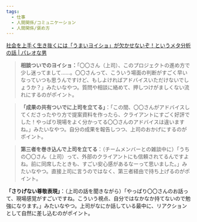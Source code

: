 ```yaml
---
tags:
  - 仕事
  - 人間関係/コミュニケーション
  - 人間関係/褒め方
---
```

[社会を上手く生き抜くには「うまいヨイショ」が欠かせないぞ！というメタ分析の話 | パレオな男](https://yuchrszk.blogspot.com/2025/04/blog-post_30.html)

>**相談ついでのヨイショ：**「〇〇さん（上司）、このプロジェクトの進め方で少し迷ってまして……。〇〇さんって、こういう場面の判断がすごく早いなっていつも思うんですけど、もしよければアドバイスいただけないでしょうか？」みたいなやつ。質問や相談に絡めて、押しつけがましくない流れにするのがポイント。

>**「成果の共有ついでに上司を立てる」**：「この間、〇〇さんがアドバイスしてくださったやり方で提案資料を作ったら、クライアントにすごく好評でした！やっぱり現場をよく分かってる〇〇さんのアドバイスは違いますね。」みたいなやつ。自分の成果を報告しつつ、上司のおかげにするのがポイント。

>**第三者を巻き込んで上司を立てる**：（チームメンバーとの雑談中に）「うちの〇〇さん（上司）って、外部のクライアントにも信頼されてるんですよね。前に同席したときも、すごい安心感があるなーって思いました。」みたいなやつ。直接上司に言うのではなく、第三者経由で持ち上げるのがポイント。

**「さりげない尊敬表現」**：（上司の話を聞きながら）「やっぱり〇〇さんのお話って、現場感覚がすごいですね。こういう視点、自分ではなかなか持てないので勉強になります。」みたいなやつ。上司がなにか話している最中に、リアクションとして自然に差し込むのがポイント。

